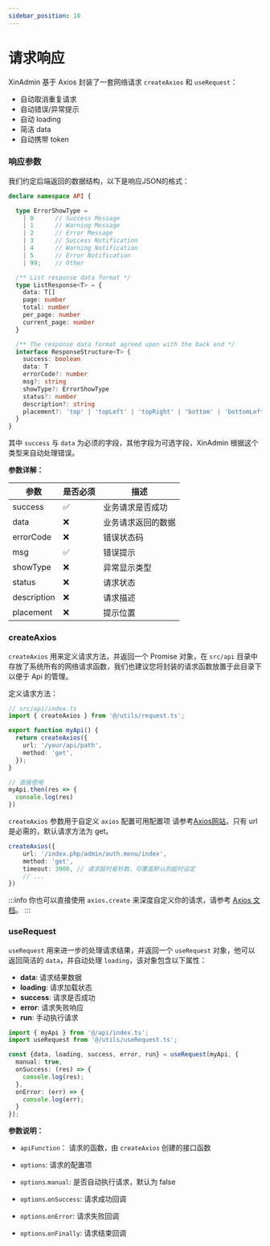 ```yaml
---
sidebar_position: 10
---
```


# 请求响应

XinAdmin 基于 Axios 封装了一套网络请求 `createAxios` 和 `useRequest`：

- 自动取消重复请求
- 自动错误/异常提示
- 自动 loading
- 简洁 data
- 自动携带 token

### 响应参数

我们约定后端返回的数据结构，以下是响应JSON的格式：

```ts
declare namespace API {

  type ErrorShowType =
    | 0      // Success Message
    | 1      // Warning Message
    | 2      // Error Message
    | 3      // Success Notification
    | 4      // Warning Notification
    | 5      // Error Notification
    | 99;    // Other

  /** List response data format */
  type ListResponse<T> = {
    data: T[]
    page: number
    total: number
    per_page: number
    current_page: number
  }

  /** The response data format agreed upon with the back end */
  interface ResponseStructure<T> {
    success: boolean
    data: T
    errorCode?: number
    msg?: string
    showType?: ErrorShowType
    status?: number
    description?: string
    placement?: 'top' | 'topLeft' | 'topRight' | 'bottom' | 'bottomLeft' | 'bottomRight',
  }
}
```

其中 `success` 与 `data` 为必须的字段，其他字段为可选字段，XinAdmin 根据这个类型来自动处理错误。

**参数详解：**

| 参数          | 是否必须 | 描述        |
|-------------|------|-----------|
| success     | ✅    | 业务请求是否成功  |
| data        | ❌    | 业务请求返回的数据 |
| errorCode   | ❌    | 错误状态码     |
| msg         | ✅    | 错误提示      |
| showType    | ❌    | 异常显示类型    |
| status      | ❌    | 请求状态      |
| description | ❌    | 请求描述      |
| placement   | ❌    | 提示位置      |


### createAxios

`createAxios` 用来定义请求方法，并返回一个 Promise 对象，在 `src/api` 目录中存放了系统所有的网络请求函数，我们也建议您将封装的请求函数放置于此目录下
以便于 Api 的管理。

定义请求方法：

```ts
// src/api/index.ts
import { createAxios } from '@/utils/request.ts';

export function myApi() {
  return createAxios({
    url: '/your/api/path',
    method: 'get',
  });
}

// 直接使用
myApi.then(res => {
  console.log(res)
})
```

`createAxios` 参数用于自定义 `axios` 配置可用配置项 请参考[Axios网站](https://www.axios-http.cn/docs/req_config)，只有 url 是必需的，默认请求方法为 get。

```ts
createAxios({
    url: '/index.php/admin/auth.menu/index',
    method: 'get',
    timeout: 3000, // 请求超时毫秒数，可覆盖默认的超时设定
    // ...
})
```

:::info
你也可以直接使用 `axios.create` 来深度自定义你的请求，请参考 [Axios 文档](https://axios-http.com/zh/docs/intro)。
:::

### useRequest

`useRequest` 用来进一步的处理请求结果，并返回一个 `useRequest` 对象，他可以返回简洁的 `data`，并自动处理 `loading`，该对象包含以下属性：

- **data**: 请求结果数据
- **loading**: 请求加载状态
- **success**: 请求是否成功
- **error**: 请求失败响应
- **run**: 手动执行请求

```ts
import { myApi } from '@/api/index.ts';
import useRequest from '@/utils/useRequest.ts';

const {data, loading, success, error, run} = useRequest(myApi, {
  manual: true,
  onSuccess: (res) => {
    console.log(res);
  },
  onError: (err) => {
    console.log(err);
  }
});
```

**参数说明：**

- `apiFunction`： 请求的函数，由 `createAxios` 创建的接口函数

- `options`: 请求的配置项

- `options`.`manual`: 是否自动执行请求，默认为 false

- `options`.`onSuccess`: 请求成功回调

- `options`.`onError`: 请求失败回调

- `options`.`onFinally`: 请求结束回调
